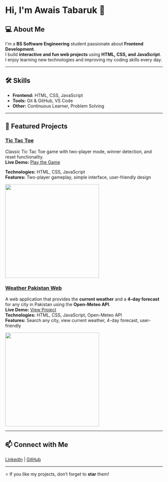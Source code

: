 # Hi, I'm Awais Tabaruk 👋

## 💻 About Me
I'm a **BS Software Engineering** student passionate about **Frontend Development**.  
I build **interactive and fun web projects** using **HTML, CSS, and JavaScript**.  
I enjoy learning new technologies and improving my coding skills every day.

---

## 🛠 Skills
- **Frontend:** HTML, CSS, JavaScript  
- **Tools:** Git & GitHub, VS Code 
- **Other:** Continuous Learner, Problem Solving

---

## 📂 Featured Projects

### [Tic Tac Toe](https://github.com/awaistabaruk/tic-tac-toe)  
Classic Tic Tac Toe game with two-player mode, winner detection, and reset functionality.  
**Live Demo:** [Play the Game](https://awaistabaruk.github.io/tic-tac-toe/)

**Technologies:** HTML, CSS, JavaScript  
**Features:** Two-player gameplay, simple interface, user-friendly design  

<img src="https://raw.githubusercontent.com/awaistabaruk/tic-tac-toe/main/Screenshot.png" width="300" />


### [Weather Pakistan Web](https://github.com/awaistabaruk/weather-pakistan)  
A web application that provides the **current weather** and a **4-day forecast** for any city in Pakistan using the **Open-Meteo API**.  
**Live Demo:** [View Project](https://awaistabaruk.github.io/weather-pakistan/)  
**Technologies:** HTML, CSS, JavaScript, Open-Meteo API  
**Features:** Search any city, view current weather, 4-day forecast, user-friendly 

<img src="https://raw.githubusercontent.com/awaistabaruk/weather-pakistan/main/images/testing.png" width="300" />


---

## 📫 Connect with Me
[LinkedIn](https://www.linkedin.com/in/awais-tabaruk-6a0b31327) | [GitHub]( https://github.com/Awaistabaruk)

---

⭐ If you like my projects, don’t forget to **star** them!
